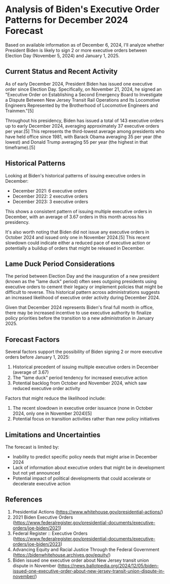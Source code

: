 # Analysis of Biden's Executive Order Patterns for December 2024 Forecast

Based on available information as of December 6, 2024, I'll analyze whether President Biden is likely to sign 2 or more executive orders between Election Day (November 5, 2024) and January 1, 2025.

## Current Status and Recent Activity

As of early December 2024, President Biden has issued one executive order since Election Day. Specifically, on November 21, 2024, he signed an "Executive Order on Establishing a Second Emergency Board to Investigate a Dispute Between New Jersey Transit Rail Operations and Its Locomotive Engineers Represented by the Brotherhood of Locomotive Engineers and Trainmen."[5]

Throughout his presidency, Biden has issued a total of 143 executive orders up to early December 2024, averaging approximately 37 executive orders per year.[5] This represents the third-lowest average among presidents who have held office since 1981, with Barack Obama averaging 35 per year (the lowest) and Donald Trump averaging 55 per year (the highest in that timeframe).[5]

## Historical Patterns

Looking at Biden's historical patterns of issuing executive orders in December:
- December 2021: 6 executive orders
- December 2022: 2 executive orders
- December 2023: 3 executive orders

This shows a consistent pattern of issuing multiple executive orders in December, with an average of 3.67 orders in this month across his presidency.

It's also worth noting that Biden did not issue any executive orders in October 2024 and issued only one in November 2024.[5] This recent slowdown could indicate either a reduced pace of executive action or potentially a buildup of orders that might be released in December.

## Lame Duck Period Considerations

The period between Election Day and the inauguration of a new president (known as the "lame duck" period) often sees outgoing presidents using executive orders to cement their legacy or implement policies that might be difficult to reverse. This historical pattern across administrations suggests an increased likelihood of executive order activity during December 2024.

Given that December 2024 represents Biden's final full month in office, there may be increased incentive to use executive authority to finalize policy priorities before the transition to a new administration in January 2025.

## Forecast Factors

Several factors support the possibility of Biden signing 2 or more executive orders before January 1, 2025:

1. Historical precedent of issuing multiple executive orders in December (average of 3.67)
2. The "lame duck" period tendency for increased executive action
3. Potential backlog from October and November 2024, which saw reduced executive order activity

Factors that might reduce the likelihood include:
1. The recent slowdown in executive order issuance (none in October 2024, only one in November 2024)[5]
2. Potential focus on transition activities rather than new policy initiatives

## Limitations and Uncertainties

The forecast is limited by:
- Inability to predict specific policy needs that might arise in December 2024
- Lack of information about executive orders that might be in development but not yet announced
- Potential impact of political developments that could accelerate or decelerate executive action

## References

1. Presidential Actions (https://www.whitehouse.gov/presidential-actions/)
2. 2021 Biden Executive Orders (https://www.federalregister.gov/presidential-documents/executive-orders/joe-biden/2021)
3. Federal Register :: Executive Orders (https://www.federalregister.gov/presidential-documents/executive-orders/joe-biden/2023)
4. Advancing Equity and Racial Justice Through the Federal Government (https://bidenwhitehouse.archives.gov/equity/)
5. Biden issued one executive order about New Jersey transit union dispute in November (https://news.ballotpedia.org/2024/12/05/biden-issued-one-executive-order-about-new-jersey-transit-union-dispute-in-november/)